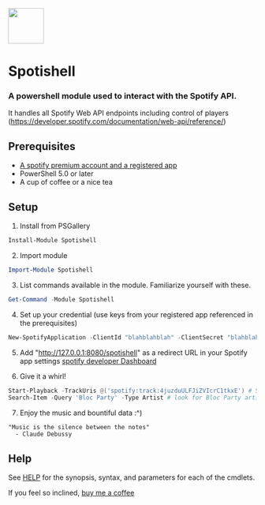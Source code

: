 <img src="https://i.imgur.com/plzJqJ0.png" height="72px">

# Spotishell

### A powershell module used to interact with the Spotify API.

It handles all Spotify Web API endpoints including control of players (https://developer.spotify.com/documentation/web-api/reference/)
## Prerequisites
* [A spotify premium account and a registered app](https://developer.spotify.com/documentation/web-api/quick-start/)
* PowerShell 5.0 or later
* A cup of coffee or a nice tea

## Setup
1. Install from PSGallery
```powershell
Install-Module Spotishell
```

2. Import module
```powershell
Import-Module Spotishell
```
3. List commands available in the module.  Familiarize yourself with these.
```powershell
Get-Command -Module Spotishell
```
4. Set up your credential (use keys from your registered app referenced in the prerequisites)
```powershell
New-SpotifyApplication -ClientId "blahblahblah" -ClientSecret "blahblahblahblah"
```
5. Add "http://127.0.0.1:8080/spotishell" as a redirect URL in your Spotify app settings
[spotify developer Dashboard](https://developer.spotify.com/dashboard)

6. Give it a whirl!
```powershell
Start-Playback -TrackUris @('spotify:track:4juzduULFJiZVIcrC1tkxE') # Start Banquet of Bloc Party on the first available device
Search-Item -Query 'Bloc Party' -Type Artist # look for Bloc Party artist
```
7. Enjoy the music and bountiful data :^)

```
"Music is the silence between the notes"
  - Claude Debussy
```

## Help
See [HELP](https://github.com/wardbox/spotishell/blob/master/HELP.md) for
the synopsis, syntax, and parameters for each of the cmdlets. 


If you feel so inclined, [buy me a coffee](https://www.buymeacoffee.com/wardbox)